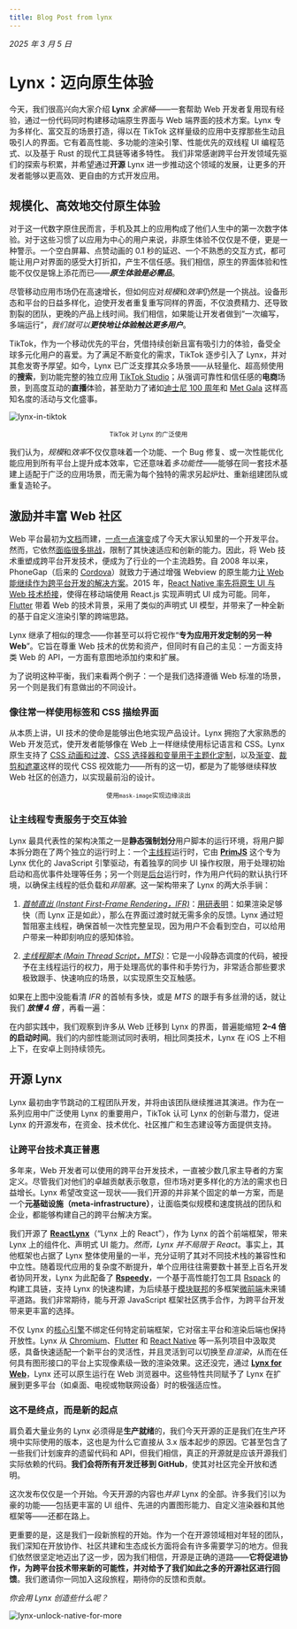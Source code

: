 ```yaml
---
title: Blog Post from lynx
---
```


_2025 年 3 月 5 日_

# Lynx：迈向原生体验

今天，我们很高兴向大家介绍 **Lynx** _全家桶_——一套帮助 Web 开发者复用现有经验，通过一份代码同时构建移动端原生界面与 Web 端界面的技术方案。<!-- truncate -->Lynx 专为多样化、富交互的场景打造，得以在 TikTok 这样量级的应用中支撑那些生动且吸引人的界面。它有着高性能、多功能的渲染引擎、性能优先的双线程 UI 编程范式、以及基于 Rust 的现代工具链等诸多特性。
我们非常感谢跨平台开发领域先驱们的探索与积累，并希望通过**开源** Lynx 进一步推动这个领域的发展，让更多的开发者能够以更高效、更自由的方式开发应用。

## 规模化、高效地交付原生体验

对于这一代数字原住民而言，手机及其上的应用构成了他们人生中的第一次数字体验。对于这些习惯了以应用为中心的用户来说，非原生体验不仅仅是不便，更是一种警示。一个空白屏幕、点赞动画的 0.1 秒的延迟、一个不熟悉的交互方式，都可能让用户对界面的感受大打折扣，产生不信任感。我们相信，原生的界面体验和性能不仅仅是锦上添花而已——**_原生体验是必需品_**。

尽管移动应用市场仍在高速增长，但如何应对*规模*和*效率*仍然是一个挑战。设备形态和平台的日益多样化，迫使开发者重复重写同样的界面，不仅浪费精力、还导致割裂的团队，更晚的产品上线时间。我们相信，如果能让开发者做到“一次编写，多端运行”，_我们就可以**更快地让体验触达更多用户**_。

TikTok，作为一个移动优先的平台，凭借持续创新且富有吸引力的体验，备受全球多元化用户的喜爱。为了满足不断变化的需求，TikTok 逐步引入了 Lynx，并对其愈发寄予厚望。如今，Lynx 已广泛支撑其众多场景——从轻量化、超高频使用的**搜索**，到功能完整的独立应用 [TikTok Studio](https://support.tiktok.com/en/using-tiktok/creating-videos/tiktok-studio)；从强调可靠性和信任感的**电商**场景，到高度互动的**直播**体验，甚至助力了诸如[迪士尼 100 周年](https://newsroom.tiktok.com/en-us/disney-100)和 [Met Gala](https://newsroom.tiktok.com/en-us/tiktok-goes-to-the-met-gala) 这样高知名度的活动与文化盛事。

![lynx-in-tiktok](https://lf-lynx.tiktok-cdns.com/obj/lynx-artifacts-oss-sg/lynx-website/assets/blog/lynx-in-tiktok.jpg)

<center>
  <span>
    <small>TikTok 对 Lynx 的广泛使用</small>
  </span>
</center>

我们认为，*规模*和*效率*不仅仅意味着一个功能、一个 Bug 修复、或一次性能优化能应用到所有平台上提升成本效率，它还意味着*多功能性*——能够在同一套技术基建上适配于广泛的应用场景，而无需为每个独特的需求另起炉灶、重新组建团队或重复造轮子。

## 激励并丰富 Web 社区

Web 平台最初为[文档](https://www.w3.org/People/Berners-Lee/WorldWideWeb.html)而建，[一点一点](https://extensiblewebmanifesto.org/#signatories)[演变](https://infrequently.org/2015/06/progressive-apps-escaping-tabs-without-losing-our-soul/)成了今天大家认知里的一个开发平台。然而，它依然[面临很多挑战](https://infrequently.org/2020/06/platform-adjacency-theory/)，限制了其快速适应和创新的能力。因此，将 Web 技术重塑成跨平台开发技术，便成为了行业的一个主流趋势。自 2008 年以来，PhoneGap（后来的 [Cordova](https://cordova.apache.org/)）就致力于通过增强 Webview 的原生能力[让 Web 能继续作为跨平台开发的解决方案](https://web.archive.org/web/20161210233245/http://phonegap.com/blog/2012/05/09/phonegap-beliefs-goals-and-philosophy/)。2015 年，[React Native 率先将原生 UI 与 Web 技术桥接](https://reactnative.dev/blog/2015/03/26/react-native-bringing-modern-web-techniques-to-mobile)，使得在移动端使用 React.js 实现声明式 UI 成为可能。同年，[Flutter](https://developers.googleblog.com/en/flutter-10-googles-portable-ui-toolkit/) 带着 Web 的技术背景，采用了类似的声明式 UI 模型，并带来了一种全新的基于自定义渲染引擎的跨端思路。

Lynx 继承了相似的理念——你甚至可以将它视作“**专为应用开发定制的另一种 Web**”。它旨在尊重 Web 技术的优势和资产，但同时有自己的主见：一方面支持类 Web 的 API，一方面有意图地添加约束和扩展。

为了说明这种平衡，我们来看两个例子：一个是我们选择遵循 Web 标准的场景，另一个则是我们有意做出的不同设计。

### 像往常一样使用标签和 CSS 描绘界面

从本质上讲，UI 技术的使命是能够出色地实现产品设计。Lynx 拥抱了大家熟悉的 Web 开发范式，使开发者能够像在 Web 上一样继续使用标记语言和 CSS。Lynx 原生支持了 [CSS 动画和过渡](/guide/styling/animation.html)、[CSS 选择器和变量用于主题化定制](/guide/styling/custom-theming.html)，以及[渐变](/guide/styling/appearance.html#gradient)、[裁剪和遮罩](/guide/styling/appearance.html#clipping-and-masking)这样的现代 CSS 视效能力——所有的这一切，都是为了能够继续释放 Web 社区的创造力，以实现最前沿的设计。

<center>
  <span>
    <small>
      使用<code>mask-image</code>实现边缘淡出
    </small>
  </span>
</center>

### 让主线程专责服务于交互体验

Lynx 最具代表性的架构决策之一是**静态强制划分**用户脚本的运行环境，将用户脚本拆分跑在了两个独立的运行时上：一个[主线程](/guide/spec.html#main-thread-or-lynx-main-thread)运行时，它由 [**PrimJS**](https://github.com/lynx-family/primjs) 这个专为 Lynx 优化的 JavaScript 引擎驱动，有着独享的同步 UI 操作权限，用于处理初始启动和高优事件处理等任务；另一个则是[后台](/guide/spec.html#background-thread-aka-off-main-thread)运行时，作为用户代码的默认执行环境，以确保主线程的低负载和*非阻塞*。这一架构带来了 Lynx 的两大杀手锏：

1. [_首帧直出 (Instant First-Frame Rendering，IFR)_](/guide/interaction/ifr.html)：[用研表明](https://www.nngroup.com/articles/response-times-3-important-limits/)：如果渲染足够快（而 Lynx 正是如此），那么在界面过渡时就无需多余的反馈。Lynx 通过短暂阻塞主线程，确保首帧一次性完整呈现，因为用户不会看到空白，可以给用户带来一种即刻响应的感知体验。

1. [_主线程脚本 (Main Thread Script，MTS)_](/react/main-thread-script.html)：它是一小段静态调度的代码，被授予在主线程运行的权力，用于处理高优的事件和手势行为，非常适合那些要求极致跟手、快速响应的场景，以实现原生交互触感。

如果在上图中没能看清 _IFR_ 的首帧有多快，或是 _MTS_ 的跟手有多丝滑的话，就让我们 **_放慢 4 倍_** ，再看一遍：

在内部实践中，我们观察到许多从 Web 迁移到 Lynx 的界面，普遍能缩短 **2–4 倍的启动时间**。我们的内部性能测试同时表明，相比同类技术，Lynx 在 iOS 上不相上下，在安卓上则持续领先。

## 开源 Lynx

Lynx 最初由字节跳动的工程团队开发，并将由该团队继续推进其演进。作为在一系列应用中广泛使用 Lynx 的重要用户，TikTok 认可 Lynx 的创新与潜力，促进 Lynx 的开源发布，在资金、技术优化、社区推广和生态建设等方面提供支持。

### 让跨平台技术真正普惠

多年来，Web 开发者可以使用的跨平台开发技术，一直被少数几家主导者的方案定义。尽管我们对他们的卓越贡献表示敬意，但市场对更多样化的方法的需求也日益增长。Lynx 希望改变这一现状——我们开源的并非某个固定的单一方案，而是一个**元基础设施（meta-infrastructure）**，让面临类似规模和速度挑战的团队和企业，都能够构建自己的跨平台解决方案。

我们开源了 [**ReactLynx**](/react/)（“Lynx 上的 React”），作为 Lynx 的首个前端框架，带来 Lynx 上的组件化、声明式 UI 能力。_然而，Lynx 并不局限于 React_。事实上，其他框架也占据了 Lynx 整体使用量的一半，充分证明了其对不同技术栈的兼容性和中立性。随着现代应用的复杂度不断提升，单个应用往往需要数十甚至上百名开发者协同开发，Lynx 为此配备了 [**Rspeedy**](/rspeedy/)，一个基于高性能打包工具 [Rspack](https://rspack.dev/) 的构建工具链，支持 Lynx 的快速构建，为后续基于[模块联邦](https://module-federation.io/)的多框架[微前端](https://en.wikipedia.org/wiki/Micro_frontend)未来铺平道路。我们非常期待，能与开源 JavaScript 框架社区携手合作，为跨平台开发带来更丰富的选择。

不仅 Lynx 的[核心引擎](https://github.com/lynx-family/lynx)不绑定任何特定前端框架，它对宿主平台和渲染后端也保持开放性。Lynx 从 [Chromium](https://www.chromium.org/chromium-projects/)、[Flutter](https://github.com/flutter) 和 [React Native](https://github.com/facebook/react-native) 等一系列项目中汲取灵感，具备快速适配一个新平台的灵活性，并且灵活到可以切换至*自渲染*，从而在任何具有图形接口的平台上实现像素级一致的渲染效果。这还没完，通过 [**Lynx for Web**](https://github.com/lynx-family/lynx-stack/tree/main/packages/web-platform)，Lynx 还可以原生运行在 Web 浏览器中。这些特性共同赋予了 Lynx 在扩展到更多平台（如桌面、电视或物联网设备）时的极强适应性。

### 这不是终点，而是新的起点

肩负着大量业务的 Lynx 必须得是**生产就绪**的，我们今天开源的正是我们在生产环境中实际使用的版本，这也是为什么它直接从 3.x 版本起步的原因。它甚至包含了一些我们计划废弃的遗留代码和 API，但我们相信，真正的开源就是应该开源我们实际依赖的代码。**我们会将所有开发迁移到 GitHub**，使其对社区完全开放和透明。

这次发布仅仅是一个开始。今天开源的内容也*并非* Lynx 的全部。许多我们引以为豪的功能——包括更丰富的 UI 组件、先进的内置图形能力、自定义渲染器和其他框架等——还都在路上。

更重要的是，这是我们一段新旅程的开始。作为一个在开源领域相对年轻的团队，我们深知在开放协作、社区共建和生态成长方面将会有许多需要学习的地方。但我们依然很坚定地迈出了这一步，因为我们相信，开源是正确的道路——**它将促进协作，为跨平台技术带来新的可能性，并对给予了我们如此之多的开源社区进行回馈**。我们邀请你一同加入这段旅程，期待你的反馈和贡献。

_你会用 Lynx 创造些什么呢？_

![lynx-unlock-native-for-more](https://lf-lynx.tiktok-cdns.com/obj/lynx-artifacts-oss-sg/lynx-website/assets/blog/lynx-unlock-native-for-more.png)
